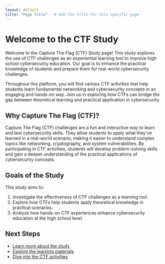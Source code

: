 ```yaml
---
layout: default
title: "Page Title"   # Add the title for this specific page
---
```


# Welcome to the CTF Study

Welcome to the Capture The Flag (CTF) Study page! This study explores the use of CTF challenges as an experiential learning tool to improve high school cybersecurity education. Our goal is to enhance the practical knowledge of students and prepare them for real-world cybersecurity challenges.

Throughout this platform, you will find various CTF activities that help students learn fundamental networking and cybersecurity concepts in an engaging and hands-on way. Join us in exploring how CTFs can bridge the gap between theoretical learning and practical application in cybersecurity.

## Why Capture The Flag (CTF)?

Capture The Flag (CTF) challenges are a fun and interactive way to learn and test cybersecurity skills. They allow students to apply what they’ve learned in a real-world scenario, making it easier to understand complex topics like networking, cryptography, and system vulnerabilities. By participating in CTF activities, students will develop problem-solving skills and gain a deeper understanding of the practical applications of cybersecurity concepts.

## Goals of the Study

This study aims to:
1. Investigate the effectiveness of CTF challenges as a learning tool.
2. Explore how CTFs help students apply theoretical knowledge in practical scenarios.
3. Analyze how hands-on CTF experiences enhance cybersecurity education at the high school level.

## Next Steps
- [Learn more about the study](information.md)
- [Explore the learning materials](learning.md)
- [Dive into the CTF activities](activities.md)
